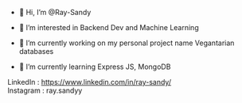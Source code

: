 - 👋 Hi, I’m @Ray-Sandy
- 👀 I’m interested in Backend Dev and Machine Learning
  
- 🌱 I’m currently working on my personal project name Vegantarian databases
- 🧰 I’m currently learning Express JS, MongoDB

LinkedIn : https://www.linkedin.com/in/ray-sandy/  <br>
Instagram : ray.sandyy

<!---
Ray-Sandy/Ray-Sandy is a ✨ special ✨ repository because its `README.md` (this file) appears on your GitHub profile.
You can click the Preview link to take a look at your changes.
--->

